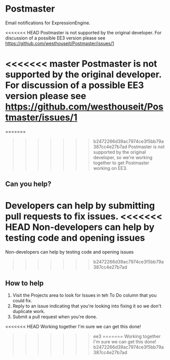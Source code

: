 # Postmaster
Email notifications for ExpressionEngine.

<<<<<<< HEAD
Postmaster is not supported by the original developer. For discussion of a possible EE3 version please see https://github.com/westhouseit/Postmaster/issues/1

<<<<<<< master
Postmaster is not supported by the original developer. For discussion of a possible EE3 version please see https://github.com/westhouseit/Postmaster/issues/1
=======
=======
>>>>>>> b2472266d39ac7974ce3f5bb79a387cc4e27b7ad
Postmaster is not supported by the original developer, so we're working together to get Postmaster working on EE3.

## Can you help?

Developers can help by submitting pull requests to fix issues.
<<<<<<< HEAD
Non-developers can help by testing code and opening issues
=======
Non-developers can help by testing code and opening issues 
>>>>>>> b2472266d39ac7974ce3f5bb79a387cc4e27b7ad

## How to help

1. Visit the Projects area to look for Issues in teh To Do column that you could fix.
2. Reply to an issue indicating that you're looking into fixing it so we don't duplicate work.
3. Submit a pull request when you're done.

<<<<<<< HEAD
Working together I'm sure we can get this done!
>>>>>>> ee3
=======
Working together I'm sure we can get this done!
>>>>>>> b2472266d39ac7974ce3f5bb79a387cc4e27b7ad
